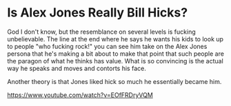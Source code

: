 # Is Alex Jones Really Bill Hicks?

God I don't know, but the resemblance on several levels is fucking
unbelievable. The line at the end where he says he wants his kids to
look up to people "who fucking rock!" you can see him take on the Alex
Jones persona that he's making a bit about to make that point that such
people are the paragon of what he thinks has value. What is so
convincing is the actual way he speaks and moves and contorts his face. 

Another theory is that Jones liked hick so much he essentially became
him.

<https://www.youtube.com/watch?v=EOfFRDryVQM>
